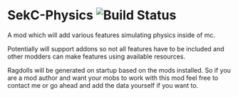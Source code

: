 # SekC-Physics ![Build Status](https://travis-ci.org/sekwah41/SekC-Physics.svg?branch=master)
A mod which will add various features simulating physics inside of mc.

Potentially will support addons so not all features have to be included and other modders can make features using available resources.

Ragdolls will be generated on startup based on the mods installed. So if you are a mod author and want your mobs to work with this mod feel free to contact me or go ahead and add the data yourself if you want to.
